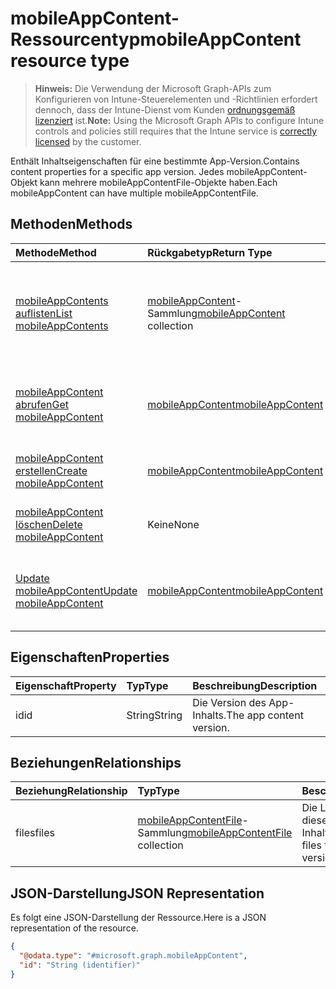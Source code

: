 # <a name="mobileappcontent-resource-type"></a><span data-ttu-id="78944-101">mobileAppContent-Ressourcentyp</span><span class="sxs-lookup"><span data-stu-id="78944-101">mobileAppContent resource type</span></span>

> <span data-ttu-id="78944-102">**Hinweis:** Die Verwendung der Microsoft Graph-APIs zum Konfigurieren von Intune-Steuerelementen und -Richtlinien erfordert dennoch, dass der Intune-Dienst vom Kunden [ordnungsgemäß lizenziert](https://go.microsoft.com/fwlink/?linkid=839381) ist.</span><span class="sxs-lookup"><span data-stu-id="78944-102">**Note:** Using the Microsoft Graph APIs to configure Intune controls and policies still requires that the Intune service is [correctly licensed](https://go.microsoft.com/fwlink/?linkid=839381) by the customer.</span></span>

<span data-ttu-id="78944-103">Enthält Inhaltseigenschaften für eine bestimmte App-Version.</span><span class="sxs-lookup"><span data-stu-id="78944-103">Contains content properties for a specific app version.</span></span> <span data-ttu-id="78944-104">Jedes mobileAppContent-Objekt kann mehrere mobileAppContentFile-Objekte haben.</span><span class="sxs-lookup"><span data-stu-id="78944-104">Each mobileAppContent can have multiple mobileAppContentFile.</span></span>
## <a name="methods"></a><span data-ttu-id="78944-105">Methoden</span><span class="sxs-lookup"><span data-stu-id="78944-105">Methods</span></span>
|<span data-ttu-id="78944-106">Methode</span><span class="sxs-lookup"><span data-stu-id="78944-106">Method</span></span>|<span data-ttu-id="78944-107">Rückgabetyp</span><span class="sxs-lookup"><span data-stu-id="78944-107">Return Type</span></span>|<span data-ttu-id="78944-108">Beschreibung</span><span class="sxs-lookup"><span data-stu-id="78944-108">Description</span></span>|
|:---|:---|:---|
|[<span data-ttu-id="78944-109">mobileAppContents auflisten</span><span class="sxs-lookup"><span data-stu-id="78944-109">List mobileAppContents</span></span>](../api/intune_apps_mobileappcontent_list.md)|<span data-ttu-id="78944-110">[mobileAppContent](../resources/intune_apps_mobileappcontent.md)-Sammlung</span><span class="sxs-lookup"><span data-stu-id="78944-110">[mobileAppContent](../resources/intune_apps_mobileappcontent.md) collection</span></span>|<span data-ttu-id="78944-111">Auflisten von Eigenschaften und Beziehungen der [mobileAppContent](../resources/intune_apps_mobileappcontent.md)-Objekte.</span><span class="sxs-lookup"><span data-stu-id="78944-111">List properties and relationships of the [mobileAppContent](../resources/intune_apps_mobileappcontent.md) objects.</span></span>|
|[<span data-ttu-id="78944-112">mobileAppContent abrufen</span><span class="sxs-lookup"><span data-stu-id="78944-112">Get mobileAppContent</span></span>](../api/intune_apps_mobileappcontent_get.md)|[<span data-ttu-id="78944-113">mobileAppContent</span><span class="sxs-lookup"><span data-stu-id="78944-113">mobileAppContent</span></span>](../resources/intune_apps_mobileappcontent.md)|<span data-ttu-id="78944-114">Lesen von Eigenschaften und Beziehungen des [mobileAppContent](../resources/intune_apps_mobileappcontent.md)-Objekts.</span><span class="sxs-lookup"><span data-stu-id="78944-114">Read properties and relationships of the [mobileAppContent](../resources/intune_apps_mobileappcontent.md) object.</span></span>|
|[<span data-ttu-id="78944-115">mobileAppContent erstellen</span><span class="sxs-lookup"><span data-stu-id="78944-115">Create mobileAppContent</span></span>](../api/intune_apps_mobileappcontent_create.md)|[<span data-ttu-id="78944-116">mobileAppContent</span><span class="sxs-lookup"><span data-stu-id="78944-116">mobileAppContent</span></span>](../resources/intune_apps_mobileappcontent.md)|<span data-ttu-id="78944-117">Erstellen eines neuen [mobileAppContent](../resources/intune_apps_mobileappcontent.md)-Objekts.</span><span class="sxs-lookup"><span data-stu-id="78944-117">Create a new [mobileAppContent](../resources/intune_apps_mobileappcontent.md) object.</span></span>|
|[<span data-ttu-id="78944-118">mobileAppContent löschen</span><span class="sxs-lookup"><span data-stu-id="78944-118">Delete mobileAppContent</span></span>](../api/intune_apps_mobileappcontent_delete.md)|<span data-ttu-id="78944-119">Keine</span><span class="sxs-lookup"><span data-stu-id="78944-119">None</span></span>|<span data-ttu-id="78944-120">Löscht eine [mobileAppContent](../resources/intune_apps_mobileappcontent.md)-Ressource.</span><span class="sxs-lookup"><span data-stu-id="78944-120">Deletes a [mobileAppContent](../resources/intune_apps_mobileappcontent.md).</span></span>|
|[<span data-ttu-id="78944-121">Update mobileAppContent</span><span class="sxs-lookup"><span data-stu-id="78944-121">Update mobileAppContent</span></span>](../api/intune_apps_mobileappcontent_update.md)|[<span data-ttu-id="78944-122">mobileAppContent</span><span class="sxs-lookup"><span data-stu-id="78944-122">mobileAppContent</span></span>](../resources/intune_apps_mobileappcontent.md)|<span data-ttu-id="78944-123">Aktualisieren der Eigenschaften eines [mobileAppContent](../resources/intune_apps_mobileappcontent.md)-Objekts.</span><span class="sxs-lookup"><span data-stu-id="78944-123">Update the properties of a [mobileAppContent](../resources/intune_apps_mobileappcontent.md) object.</span></span>|

## <a name="properties"></a><span data-ttu-id="78944-124">Eigenschaften</span><span class="sxs-lookup"><span data-stu-id="78944-124">Properties</span></span>
|<span data-ttu-id="78944-125">Eigenschaft</span><span class="sxs-lookup"><span data-stu-id="78944-125">Property</span></span>|<span data-ttu-id="78944-126">Typ</span><span class="sxs-lookup"><span data-stu-id="78944-126">Type</span></span>|<span data-ttu-id="78944-127">Beschreibung</span><span class="sxs-lookup"><span data-stu-id="78944-127">Description</span></span>|
|:---|:---|:---|
|<span data-ttu-id="78944-128">id</span><span class="sxs-lookup"><span data-stu-id="78944-128">id</span></span>|<span data-ttu-id="78944-129">String</span><span class="sxs-lookup"><span data-stu-id="78944-129">String</span></span>|<span data-ttu-id="78944-130">Die Version des App-Inhalts.</span><span class="sxs-lookup"><span data-stu-id="78944-130">The app content version.</span></span>|

## <a name="relationships"></a><span data-ttu-id="78944-131">Beziehungen</span><span class="sxs-lookup"><span data-stu-id="78944-131">Relationships</span></span>
|<span data-ttu-id="78944-132">Beziehung</span><span class="sxs-lookup"><span data-stu-id="78944-132">Relationship</span></span>|<span data-ttu-id="78944-133">Typ</span><span class="sxs-lookup"><span data-stu-id="78944-133">Type</span></span>|<span data-ttu-id="78944-134">Beschreibung</span><span class="sxs-lookup"><span data-stu-id="78944-134">Description</span></span>|
|:---|:---|:---|
|<span data-ttu-id="78944-135">files</span><span class="sxs-lookup"><span data-stu-id="78944-135">files</span></span>|<span data-ttu-id="78944-136">[mobileAppContentFile](../resources/intune_apps_mobileappcontentfile.md)-Sammlung</span><span class="sxs-lookup"><span data-stu-id="78944-136">[mobileAppContentFile](../resources/intune_apps_mobileappcontentfile.md) collection</span></span>|<span data-ttu-id="78944-137">Die Liste der Dateien für diese App-Inhaltsversion.</span><span class="sxs-lookup"><span data-stu-id="78944-137">The list of files for this app content version.</span></span>|

## <a name="json-representation"></a><span data-ttu-id="78944-138">JSON-Darstellung</span><span class="sxs-lookup"><span data-stu-id="78944-138">JSON Representation</span></span>
<span data-ttu-id="78944-139">Es folgt eine JSON-Darstellung der Ressource.</span><span class="sxs-lookup"><span data-stu-id="78944-139">Here is a JSON representation of the resource.</span></span>
<!--{
  "blockType": "resource",
  "keyProperty": "id",
  "baseType": "microsoft.graph.entity",
  "@odata.type": "microsoft.graph.mobileAppContent"
}-->
``` json
{
  "@odata.type": "#microsoft.graph.mobileAppContent",
  "id": "String (identifier)"
}
```




